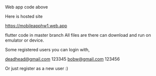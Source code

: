 
Web app code above 

Here is hosted site 

https://mobileapphw1.web.app

flutter code in master branch All files are there can download and run on emulator or device.

Some registered users you can login with,

deadhead@gmail.com  123345
bobw@gmail.com 123456

Or just register as a new user :)
